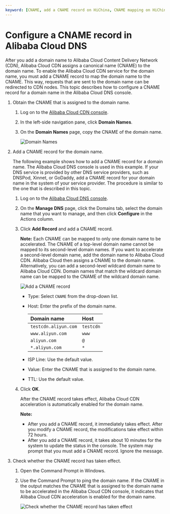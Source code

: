 ```yaml
---
keyword: [CNAME, add a CNAME record on HiChina, CNAME mapping on HiChina, CNAME of Alibaba Cloud domain name]
---
```


# Configure a CNAME record in Alibaba Cloud DNS

After you add a domain name to Alibaba Cloud Content Delivery Network \(CDN\), Alibaba Cloud CDN assigns a canonical name \(CNAME\) to the domain name. To enable the Alibaba Cloud CDN service for the domain name, you must add a CNAME record to map the domain name to the CNAME. This way, requests that are sent to the domain name can be redirected to CDN nodes. This topic describes how to configure a CNAME record for a domain name in the Alibaba Cloud DNS console.

1.  Obtain the CNAME that is assigned to the domain name.

    1.  Log on to the [Alibaba Cloud CDN console](https://cdn.console.aliyun.com).

    2.  In the left-side navigation pane, click **Domain Names**.

    3.  On the **Domain Names** page, copy the CNAME of the domain name.

        ![Domain Names](https://static-aliyun-doc.oss-accelerate.aliyuncs.com/assets/img/en-US/3630062061/p66555.png)

2.  Add a CNAME record for the domain name.

    The following example shows how to add a CNAME record for a domain name. The Alibaba Cloud DNS console is used in this example. If your DNS service is provided by other DNS service providers, such as DNSPod, Xinnet, or GoDaddy, add a CNAME record for your domain name in the system of your service provider. The procedure is similar to the one that is described in this topic.

    1.  Log on to the [Alibaba Cloud DNS console](https://dc.console.aliyun.com/dns).

    2.  On the **Manage DNS** page, click the Domains tab, select the domain name that you want to manage, and then click **Configure** in the Actions column.

    3.  Click **Add Record** and add a CNAME record.

        **Note:** Each CNAME can be mapped to only one domain name to be accelerated. The CNAME of a top-level domain name cannot be mapped to its second-level domain names. If you want to accelerate a second-level domain name, add the domain name to Alibaba Cloud CDN. Alibaba Cloud then assigns a CNAME to the domain name. Alternatively, you can add a second-level wildcard domain name to Alibaba Cloud CDN. Domain names that match the wildcard domain name can be mapped to the CNAME of the wildcard domain name.

        ![Add a CNAME record](https://static-aliyun-doc.oss-accelerate.aliyuncs.com/assets/img/en-US/7526528061/p64412.png)

        -   Type: Select `CNAME` from the drop-down list.
        -   Host: Enter the prefix of the domain name.

            |Domain name|Host|
            |:----------|:---|
            |`testcdn.aliyun.com`|`testcdn`|
            |`www.aliyun.com`|`www`|
            |`aliyun.com`|`@`|
            |`*.aliyun.com`|`*`|

        -   ISP Line: Use the default value.
        -   Value: Enter the CNAME that is assigned to the domain name.
        -   TTL: Use the default value.
    4.  Click **OK**.

        After the CNAME record takes effect, Alibaba Cloud CDN acceleration is automatically enabled for the domain name.

        **Note:**

        -   After you add a CNAME record, it immediately takes effect. After you modify a CNAME record, the modifications take effect within 72 hours.
        -   After you add a CNAME record, it takes about 10 minutes for the system to update the status in the console. The system may prompt that you must add a CNAME record. Ignore the message.
3.  Check whether the CNAME record has taken effect.

    1.  Open the Command Prompt in Windows.

    2.  Use the Command Prompt to ping the domain name. If the CNAME in the output matches the CNAME that is assigned to the domain name to be accelerated in the Alibaba Cloud CDN console, it indicates that Alibaba Cloud CDN acceleration is enabled for the domain name.

        ![Check whether the CNAME record has taken effect](https://static-aliyun-doc.oss-accelerate.aliyuncs.com/assets/img/en-US/7423839951/p66693.png)


